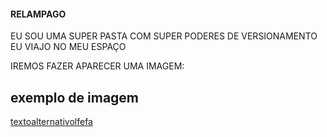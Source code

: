 #### RELAMPAGO
EU SOU UMA SUPER PASTA COM SUPER PODERES DE VERSIONAMENTO EU VIAJO NO MEU ESPAÇO

IREMOS FAZER APARECER UMA IMAGEM:

## exemplo de imagem 
[textoalternativolfefa](https://www.google.com/url?sa=i&url=https%3A%2F%2Fautoesporte.globo.com%2Fentretenimento%2Fnoticia%2F2023%2F01%2Fbicampeao-da-f1-max-verstappen-ferrari-sf90-monaco-fas-reagem-redbull.ghtml&psig=AOvVaw1NFT8LVh7D5vuaD9akNpV5&ust=1724893196315000&source=images&cd=vfe&opi=89978449&ved=0CBIQjRxqFwoTCOCfwoO-logDFQAAAAAdAAAAABAE "a tittle")
